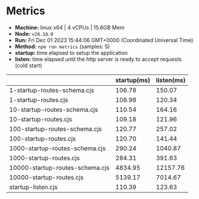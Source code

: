 # Metrics
* __Machine:__ linux x64 | 4 vCPUs | 15.6GB Mem
* __Node:__ `v20.10.0`
* __Run:__ Fri Dec 01 2023 15:44:06 GMT+0000 (Coordinated Universal Time)
* __Method:__ `npm run metrics` (samples: 5)
* __startup:__ time elapsed to setup the application
* __listen:__ time elapsed until the http server is ready to accept requests (cold start)

| | startup(ms) | listen(ms) |
|-| -       | -      |
| 1-startup-routes-schema.cjs | 106.78 | 150.07 |
| 1-startup-routes.cjs | 108.98 | 120.34 |
| 10-startup-routes-schema.cjs | 110.54 | 164.16 |
| 10-startup-routes.cjs | 109.18 | 121.96 |
| 100-startup-routes-schema.cjs | 120.77 | 257.02 |
| 100-startup-routes.cjs | 120.70 | 141.44 |
| 1000-startup-routes-schema.cjs | 290.24 | 1040.87 |
| 1000-startup-routes.cjs | 284.31 | 391.63 |
| 10000-startup-routes-schema.cjs | 4834.95 | 12157.76 |
| 10000-startup-routes.cjs | 5139.17 | 7014.67 |
| startup-listen.cjs | 110.39 | 123.63 |
